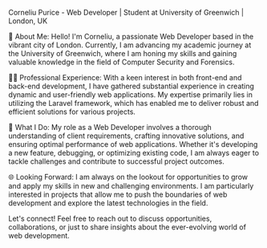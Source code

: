 Corneliu Purice - Web Developer | Student at University of Greenwich | London, UK

📍 About Me:
Hello! I'm Corneliu, a passionate Web Developer based in the vibrant city of London. Currently, I am advancing my academic journey at the University of Greenwich, where I am honing my skills and gaining valuable knowledge in the field of Computer Security and Forensics.

👨‍💻 Professional Experience:
With a keen interest in both front-end and back-end development, I have gathered substantial experience in creating dynamic and user-friendly web applications. My expertise primarily lies in utilizing the Laravel framework, which has enabled me to deliver robust and efficient solutions for various projects.

💼 What I Do:
My role as a Web Developer involves a thorough understanding of client requirements, crafting innovative solutions, and ensuring optimal performance of web applications. Whether it's developing a new feature, debugging, or optimizing existing code, I am always eager to tackle challenges and contribute to successful project outcomes.

🌐 Looking Forward:
I am always on the lookout for opportunities to grow and apply my skills in new and challenging environments. I am particularly interested in projects that allow me to push the boundaries of web development and explore the latest technologies in the field.

Let's connect! Feel free to reach out to discuss opportunities, collaborations, or just to share insights about the ever-evolving world of web development.

